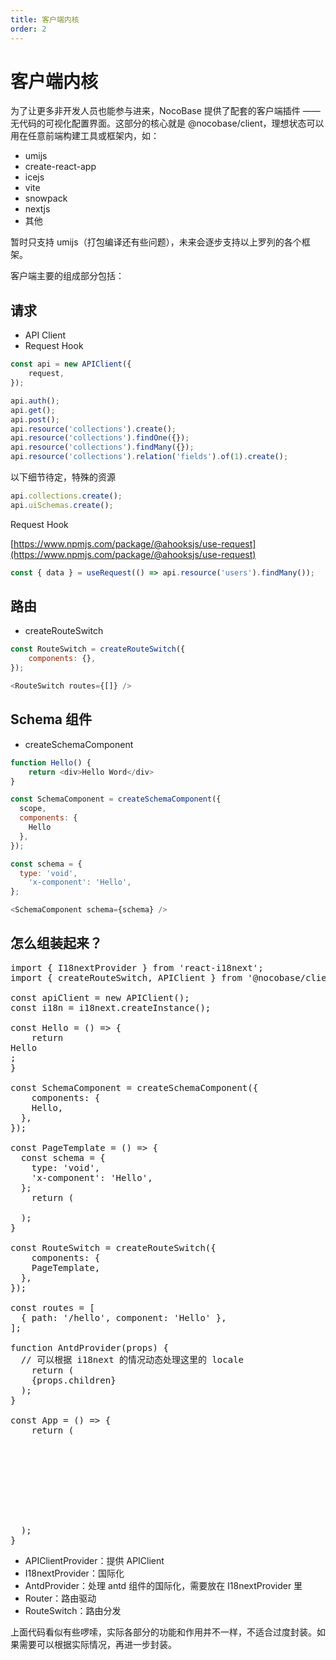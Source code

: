 ```yaml
---
title: 客户端内核
order: 2
---
```


# 客户端内核

为了让更多非开发人员也能参与进来，NocoBase 提供了配套的客户端插件 —— 无代码的可视化配置界面。这部分的核心就是 @nocobase/client，理想状态可以用在任意前端构建工具或框架内，如：

- umijs
- create-react-app
- icejs
- vite
- snowpack
- nextjs
- 其他

暂时只支持 umijs（打包编译还有些问题），未来会逐步支持以上罗列的各个框架。

客户端主要的组成部分包括：

## 请求

- API Client
- Request Hook

```ts
const api = new APIClient({
	request,
});

api.auth();
api.get();
api.post();
api.resource('collections').create();
api.resource('collections').findOne({});
api.resource('collections').findMany({});
api.resource('collections').relation('fields').of(1).create();
```

以下细节待定，特殊的资源

```js
api.collections.create();
api.uiSchemas.create();
```

Request Hook

[https://www.npmjs.com/package/@ahooksjs/use-request](https://www.npmjs.com/package/@ahooksjs/use-request)

```js
const { data } = useRequest(() => api.resource('users').findMany());
```

## 路由

- createRouteSwitch

```js
const RouteSwitch = createRouteSwitch({
	components: {},
});

<RouteSwitch routes={[]} />
```

## Schema 组件

- createSchemaComponent

```js
function Hello() {
	return <div>Hello Word</div>
}

const SchemaComponent = createSchemaComponent({
  scope,
  components: {
  	Hello
  },
});

const schema = {
  type: 'void',
	'x-component': 'Hello',
};

<SchemaComponent schema={schema} />
```

## 怎么组装起来？

<pre lang="tsx">
import { I18nextProvider } from 'react-i18next';
import { createRouteSwitch, APIClient } from '@nocobase/client';

const apiClient = new APIClient();
const i18n = i18next.createInstance();

const Hello = () => {
	return <div>Hello</div>;
}

const SchemaComponent = createSchemaComponent({
	components: {
    Hello,
  },
});

const PageTemplate = () => {
  const schema = {
  	type: 'void',
    'x-component': 'Hello',
  };
	return (
  	<SchemaComponent schema={schema}/>
  );
}

const RouteSwitch = createRouteSwitch({
	components: {
    PageTemplate,
  },
});

const routes = [
  { path: '/hello', component: 'Hello' },
];

function AntdProvider(props) {
  // 可以根据 i18next 的情况动态处理这里的 locale
	return (
  	<ConfigProvider locale={locale}>{props.children}</ConfigProvider>
  );
}

const App = () => {
	return (
    <APIClientProvider client={apiClient}>
      <I18nextProvider i18n={i18n}>
        <AntdProvider>
          <Router>
            <RouteSwitch routes=[routes]/>
          </Router>
        </AntdProvider>
      </I18nextProvider>
    </APIClientProvider>
  );
}
</pre>

- APIClientProvider：提供 APIClient
- I18nextProvider：国际化
- AntdProvider：处理 antd 组件的国际化，需要放在 I18nextProvider 里
- Router：路由驱动
- RouteSwitch：路由分发

上面代码看似有些啰嗦，实际各部分的功能和作用并不一样，不适合过度封装。如果需要可以根据实际情况，再进一步封装。
